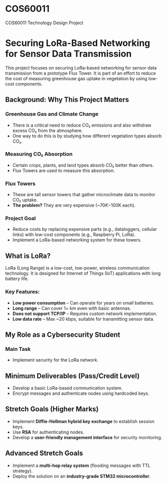 # COS60011
COS60011 Technology Design Project

# Securing LoRa-Based Networking for Sensor Data Transmission

This project focuses on securing LoRa-based networking for sensor data transmission from a prototype Flux Tower. It is part of an effort to reduce the cost of measuring greenhouse gas uptake in vegetation by using low-cost components.

## Background: Why This Project Matters

### Greenhouse Gas and Climate Change
- There is a critical need to reduce CO₂ emissions and also withdraw excess CO₂ from the atmosphere.
- One way to do this is by studying how different vegetation types absorb CO₂.

### Measuring CO₂ Absorption
- Certain crops, plants, and land types absorb CO₂ better than others.
- Flux Towers are used to measure this absorption.

### Flux Towers
- These are tall sensor towers that gather microclimate data to monitor CO₂ uptake.
- **The problem?** They are very expensive (~$70K-$100K each).

### Project Goal
- Reduce costs by replacing expensive parts (e.g., dataloggers, cellular links) with low-cost components (e.g., Raspberry Pi, LoRa).
- Implement a LoRa-based networking system for these towers.

## What is LoRa?

LoRa (Long Range) is a low-cost, low-power, wireless communication technology. It is designed for Internet of Things (IoT) applications with long battery life.

### Key Features:
- **Low power consumption** – Can operate for years on small batteries.
- **Long range** – Can cover 1+ km even with basic antennas.
- **Does not support TCP/IP** – Requires custom network implementation.
- **Low data rate** – Max ~20 kbps, suitable for transmitting sensor data.

## My Role as a Cybersecurity Student

### Main Task
- Implement security for the LoRa network.

## Minimum Deliverables (Pass/Credit Level)
- Develop a basic LoRa-based communication system.
- Encrypt messages and authenticate nodes using hardcoded keys.

## Stretch Goals (Higher Marks)
- Implement **Diffie-Hellman hybrid key exchange** to establish session keys.
- Use **RSA** for authenticating nodes.
- Develop a **user-friendly management interface** for security monitoring.

## Advanced Stretch Goals
- Implement a **multi-hop relay system** (flooding messages with TTL strategy).
- Deploy the solution on an **industry-grade STM32 microcontroller**.

